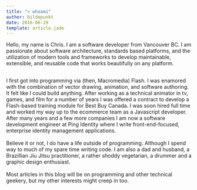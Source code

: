 ```yaml
---
title: "> whoami"
author: bildepunkt
date: 2016-06-29
template: article.jade
---
```


Hello, my name is Chris. I am a software developer from Vancouver BC. I am passionate about software architecture, standards based platforms, and the utilization of modern tools and frameworks to develop maintainable, extensible, and reusable code that works beautifully on any platform.    

##    

I first got into programming via (then, Macromedia) Flash. I was enamored with the combination of vector drawing, animation, and software authoring. It felt like I could build anything. After working as a technical animator in tv, games, and film for a number of years I was offered a contract to develop a Flash-based training module for Best Buy Canada. I was soon hired full time and worked my way up to the ecommerce team as a Javascript developer. After many years and a few more companies I am now a software development engineer at Ping Identity where I write front-end-focused, enterprise identity management applications.    
&nbsp;  
Believe it or not, I do have a life outside of programming. Although I spend way to much of my spare time writing code. I am also a dad and husband, a Brazillian Jiu Jitsu practitioner, a rather shoddy vegetarian, a drummer and a graphic design enthusiast.     
&nbsp;  
Most articles in this blog will be on programming and other technical geekery, but my other interests might creep in too.  
&nbsp;